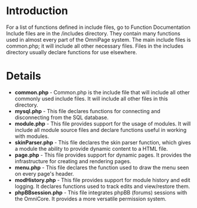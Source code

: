 # Introduction #

For a list of functions defined in include files, go to Function Documentation
Include files are in the /includes directory. They contain many functions used in almost every part of the OmniPage system. The main include files is common.php; it will include all other necessary files. Files in the includes directory usually declare functions for use elsewhere.

# Details #

  * **common.php** - Common.php is the include file that will include all other commonly used include files. It will include all other files in this directory.
  * **mysql.php** - This file declares functions for connecting and disconnecting from the SQL database.
  * **module.php** - This file provides support for the usage of modules. It will include all module source files and declare functions useful in working with modules.
  * **skinParser.php** - This file declares the skin parser function, which gives a module the ability to provide dynamic content to a HTML file.
  * **page.php** - This file provides support for dynamic pages. It provides the infrastructure for creating and rendering pages.
  * **menu.php** - This file declares the function used to draw the menu seen on every page's header.
  * **modHistory.php** - This file provides support for module history and edit logging. It declares functions used to track edits and view/restore them.
  * **phpBBsession.php** - This file integrates phpBB (forums) sessions with the OmniCore. It provides a more versatile permission system.